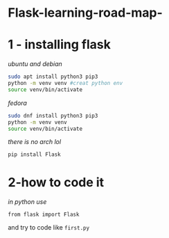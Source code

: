# Flask-learning-road-map-
# 1 - installing flask 
*ubuntu and debian*
```bash
sudo apt install python3 pip3
python -m venv venv #creat python env
source venv/bin/activate
```
*fedora*
```bash
sudo dnf install python3 pip3
python -m venv venv
source venv/bin/activate
```
*there is no arch lol*

```bash
pip install Flask
```
# 2-how to code it 

*in python use*

`from flask import Flask`

and try to code like `first.py`
